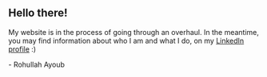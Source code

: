 ## Hello there! 
My website is in the process of going through an overhaul. In the meantime, you may find information about who I am and what I do, on my [LinkedIn profile](https://www.linkedin.com/in/rohullahayoub/) :)

\- Rohullah Ayoub
